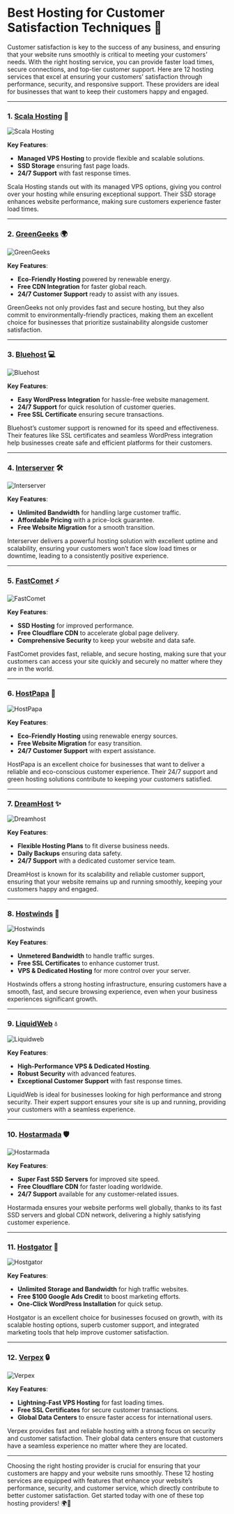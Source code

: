 # Best Hosting for Customer Satisfaction Techniques 🌟

Customer satisfaction is key to the success of any business, and ensuring that your website runs smoothly is critical to meeting your customers’ needs. With the right hosting service, you can provide faster load times, secure connections, and top-tier customer support. Here are 12 hosting services that excel at ensuring your customers’ satisfaction through performance, security, and responsive support. These providers are ideal for businesses that want to keep their customers happy and engaged.

---

### 1. [**Scala Hosting**](https://snipitx.com/scala-jy) 🚀

![Scala Hosting](https://i.imgur.com/uJ5JIK3.png "Scala Web Hosting")

**Key Features**:
- **Managed VPS Hosting** to provide flexible and scalable solutions.
- **SSD Storage** ensuring fast page loads.
- **24/7 Support** with fast response times.

Scala Hosting stands out with its managed VPS options, giving you control over your hosting while ensuring exceptional support. Their SSD storage enhances website performance, making sure customers experience faster load times.

---

### 2. [**GreenGeeks**](https://snipitx.com/greengeeks-jy) 🌍

![GreenGeeks](https://i.imgur.com/eEwuntu.jpg "GreenGeeks Hosting")

**Key Features**:
- **Eco-Friendly Hosting** powered by renewable energy.
- **Free CDN Integration** for faster global reach.
- **24/7 Customer Support** ready to assist with any issues.

GreenGeeks not only provides fast and secure hosting, but they also commit to environmentally-friendly practices, making them an excellent choice for businesses that prioritize sustainability alongside customer satisfaction.

---

### 3. [**Bluehost**](https://snipitx.com/bluehost-jy) 💻

![Bluehost](https://i.imgur.com/PasFF9E.jpeg "Bluehost Hosting")

**Key Features**:
- **Easy WordPress Integration** for hassle-free website management.
- **24/7 Support** for quick resolution of customer queries.
- **Free SSL Certificate** ensuring secure transactions.

Bluehost’s customer support is renowned for its speed and effectiveness. Their features like SSL certificates and seamless WordPress integration help businesses create safe and efficient platforms for their customers.

---

### 4. [**Interserver**](https://snipitx.com/interserver-jy) 🛠️

![Interserver](https://i.imgur.com/OM5dOEW.jpeg "Interserver Hosting")

**Key Features**:
- **Unlimited Bandwidth** for handling large customer traffic.
- **Affordable Pricing** with a price-lock guarantee.
- **Free Website Migration** for a smooth transition.

Interserver delivers a powerful hosting solution with excellent uptime and scalability, ensuring your customers won’t face slow load times or downtime, leading to a consistently positive experience.

---

### 5. [**FastComet**](https://snipitx.com/fastcomet-jy) ⚡

![FastComet](https://i.imgur.com/7qgXuWp.png "FastComet Hosting")

**Key Features**:
- **SSD Hosting** for improved performance.
- **Free Cloudflare CDN** to accelerate global page delivery.
- **Comprehensive Security** to keep your website and data safe.

FastComet provides fast, reliable, and secure hosting, making sure that your customers can access your site quickly and securely no matter where they are in the world.

---

### 6. [**HostPapa**](https://snipitx.com/hostpapa-jy) 🌱

![HostPapa](https://i.imgur.com/ouDTkvl.jpeg "HostPapa Hosting")

**Key Features**:
- **Eco-Friendly Hosting** using renewable energy sources.
- **Free Website Migration** for easy transition.
- **24/7 Customer Support** with expert assistance.

HostPapa is an excellent choice for businesses that want to deliver a reliable and eco-conscious customer experience. Their 24/7 support and green hosting solutions contribute to keeping your customers satisfied.

---

### 7. [**DreamHost**](https://snipitx.com/dreamhost-jy) ✨

![Dreamhost](https://i.imgur.com/rXIg8ip.jpeg "Dreamhost Hosting")

**Key Features**:
- **Flexible Hosting Plans** to fit diverse business needs.
- **Daily Backups** ensuring data safety.
- **24/7 Support** with a dedicated customer service team.

DreamHost is known for its scalability and reliable customer support, ensuring that your website remains up and running smoothly, keeping your customers happy and engaged.

---

### 8. [**Hostwinds**](https://snipitx.com/hostwinds-jy) 💨

![Hostwinds](https://i.imgur.com/53aSNXx.jpeg "Hostwinds Hosting")

**Key Features**:
- **Unmetered Bandwidth** to handle traffic surges.
- **Free SSL Certificates** to enhance customer trust.
- **VPS & Dedicated Hosting** for more control over your server.

Hostwinds offers a strong hosting infrastructure, ensuring customers have a smooth, fast, and secure browsing experience, even when your business experiences significant growth.

---

### 9. [**LiquidWeb**](https://snipitx.com/liquidweb-jy) 💧

![Liquidweb](https://i.imgur.com/4IvT9SC.jpeg "Liquidweb Hosting")

**Key Features**:
- **High-Performance VPS & Dedicated Hosting**.
- **Robust Security** with advanced features.
- **Exceptional Customer Support** with fast response times.

LiquidWeb is ideal for businesses looking for high performance and strong security. Their expert support ensures your site is up and running, providing your customers with a seamless experience.

---

### 10. [**Hostarmada**](https://snipitx.com/hostarmada-jy) 🛡️

![Hostarmada](https://i.imgur.com/KFbdf3o.jpeg "Hostarmada Hosting")

**Key Features**:
- **Super Fast SSD Servers** for improved site speed.
- **Free Cloudflare CDN** for faster loading worldwide.
- **24/7 Support** available for any customer-related issues.

Hostarmada ensures your website performs well globally, thanks to its fast SSD servers and global CDN network, delivering a highly satisfying customer experience.

---

### 11. [**Hostgator**](https://snipitx.com/hostgator-jy) 🐊

![Hostgator](https://i.imgur.com/BcVkH57.jpeg "Hostgator Hosting")

**Key Features**:
- **Unlimited Storage and Bandwidth** for high traffic websites.
- **Free $100 Google Ads Credit** to boost marketing efforts.
- **One-Click WordPress Installation** for quick setup.

Hostgator is an excellent choice for businesses focused on growth, with its scalable hosting options, superb customer support, and integrated marketing tools that help improve customer satisfaction.

---

### 12. [**Verpex**](https://snipitx.com/verpex-jy) 🔒

![Verpex](https://i.imgur.com/6x5LhiS.jpeg "Verpex Hosting")

**Key Features**:
- **Lightning-Fast VPS Hosting** for fast loading times.
- **Free SSL Certificates** for secure customer transactions.
- **Global Data Centers** to ensure faster access for international users.

Verpex provides fast and reliable hosting with a strong focus on security and customer satisfaction. Their global data centers ensure that customers have a seamless experience no matter where they are located.

---

Choosing the right hosting provider is crucial for ensuring that your customers are happy and your website runs smoothly. These 12 hosting services are equipped with features that enhance your website’s performance, security, and customer service, which directly contribute to better customer satisfaction. Get started today with one of these top hosting providers! 🌍🚀
